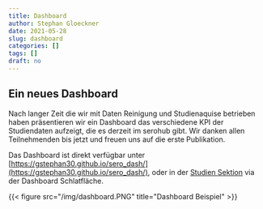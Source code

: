 ```yaml
---
title: Dashboard
author: Stephan Gloeckner
date: 2021-05-28
slug: dashboard
categories: []
tags: []
draft: no
---
```


## Ein neues Dashboard

Nach langer Zeit die wir mit Daten Reinigung und Studienaquise betrieben haben präsentieren wir ein Dashboard das verschiedene KPI der Studiendaten aufzeigt, die es derzeit im serohub gibt. Wir danken allen Teilnehmenden bis jetzt und freuen uns auf die erste Publikation.


Das Dashboard ist direkt verfügbar unter [https://gstephan30.github.io/sero_dash/](https://gstephan30.github.io/sero_dash/), oder in der [Studien Sektion](https://serohub.net/de/studies/) via der Dashboard Schlatfläche.

{{< figure src="/img/dashboard.PNG" title="Dashboard Beispiel" >}}